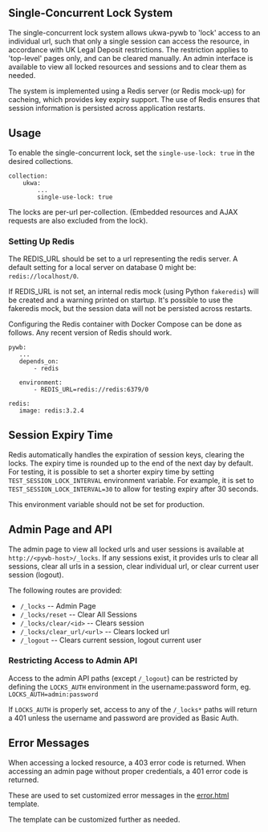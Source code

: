 ## Single-Concurrent Lock System

The single-concurrent lock system allows ukwa-pywb to 'lock' access to an individual url, such that only a single session can access the resource,
in accordance with UK Legal Deposit restrictions. The restriction applies to 'top-level' pages only, and
can be cleared manually. An admin interface is available to view all locked resources and sessions and to clear them as needed.

The system is implemented using a Redis server (or Redis mock-up) for cacheing, which provides key expiry support. The use of Redis ensures
that session information is persisted across application restarts.

## Usage

To enable the single-concurrent lock, set the `single-use-lock: true` in the desired collections.

```
collection:
    ukwa:
        ...
        single-use-lock: true
```


The locks are per-url per-collection. (Embedded resources and AJAX requests are also excluded from the lock).

### Setting Up Redis

The REDIS_URL should be set to a url representing the redis server. A default setting for a local server on database 0 might be:
`redis://localhost/0`.

If REDIS_URL is not set, an internal redis mock (using Python `fakeredis`) will be created and a warning printed on startup.
It's possible to use the fakeredis mock, but the session data will not be persisted across restarts.

Configuring the Redis container with Docker Compose can be done as follows. Any recent version of Redis should work.

```
pywb:
   ...
   depends_on:
       - redis
       
   environment:
       - REDIS_URL=redis://redis:6379/0
       
redis:
   image: redis:3.2.4
```

## Session Expiry Time

Redis automatically handles the expiration of session keys, clearing the locks. The expiry time is rounded up to the end of the next day by default.
For testing, it is possible to set a shorter expiry time by setting `TEST_SESSION_LOCK_INTERVAL` environment variable.
For example, it is set to `TEST_SESSION_LOCK_INTERVAL=30` to allow for testing expiry after 30 seconds.

This environment variable should not be set for production.

## Admin Page and API

The admin page to view all locked urls and user sessions is available at `http://<pywb-host>/_locks`.
If any sessions exist, it provides urls to clear all sessions, clear all urls in a session, clear individual url, or clear current
user session (logout).

The following routes are provided:
- `/_locks` -- Admin Page
- `/_locks/reset` -- Clear All Sessions
- `/_locks/clear/<id>` -- Clears session <id>
- `/_locks/clear_url/<url>` -- Clears locked url <url>
- `/_logout` -- Clears current session, logout current user

### Restricting Access to Admin API

Access to the admin API paths (except `/_logout`) can be restricted by defining the 
`LOCKS_AUTH` environment in the username:password form, eg. `LOCKS_AUTH=admin:password`

If `LOCKS_AUTH` is properly set, access to any of the `/_locks*` paths will return a 401 unless the username and password are provided as Basic Auth.

## Error Messages

When accessing a locked resource, a 403 error code is returned.
When accessing an admin page without proper credentials, a 401 error code is returned.

These are used to set customized error messages in the [error.html](https://github.com/ukwa/ukwa-pywb/blob/master/templates/error.html)
template.

The template can be customized further as needed.
